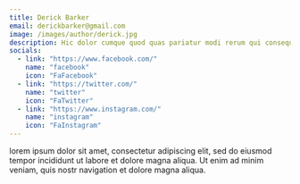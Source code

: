 ```yaml
---
title: Derick Barker
email: derickbarker@gmail.com
image: /images/author/derick.jpg
description: Hic dolor cumque quod quas pariatur modi rerum qui consequatur, iusto inventore necessitatibus. Facilis quisquam magni, autem deleniti nobis repellat excepturi id.
socials:
  - link: "https://www.facebook.com/"
    name: "facebook"
    icon: "FaFacebook"
  - link: "https://twitter.com/"
    name: "twitter"
    icon: "FaTwitter"
  - link: "https://www.instagram.com/"
    name: "instagram"
    icon: "FaInstagram"
---
```


lorem ipsum dolor sit amet, consectetur adipiscing elit, sed do eiusmod tempor incididunt ut labore et dolore magna aliqua. Ut enim ad minim veniam, quis nostr navigation et dolore magna aliqua.

